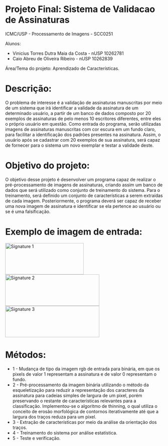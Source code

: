 # Projeto Final: Sistema de Validacao de Assinaturas
ICMC/USP - Processamento de Imagens - SCC0251

Alunos:
- Vinicius Torres Dutra Maia da Costa	- nUSP 10262781
- Caio Abreu de Oliveira Ribeiro	- nUSP 10262839

Área/Tema do projeto: Aprendizado de Características.

# Descrição:
O problema de interesse é a validação de assinaturas manuscritas por meio de um sistema que irá identificar a validade da assinatura de um determinado usuário, a partir de um banco de dados composto por 20 exemplos de assinaturas de pelo menos 10 escritores diferentes, entre eles o próprio usuário em questão. Como entrada do programa, serão utilizadas imagens de assinaturas manuscritas com cor escura em um fundo claro, para facilitar a identificação dos padrões presentes na assinatura. Assim, o usuário após se cadastrar com 20 exemplos de sua assinatura, será capaz de fornecer para o sistema um novo exemplar e testar a validade deste.  

# Objetivo do projeto:
O objetivo desse projeto é desenvolver um programa capaz de realizar o pré-processamento de imagens de assinaturas, criando assim um banco de dados que será utilizado como conjunto de treinamento do sistema. Para o treinamento, será definido um conjunto de características a serem extraídas de cada imagem. Posteriormente, o programa deverá ser capaz de receber uma nova imagem de assinatura e identificar se ela pertence ao usuário ou se é uma falsificação.
	
# Exemplo de imagem de entrada:

<img src="https://imgur.com/a/w3G3XT3" width="250" height="100" title="Signature 1">

<img src="https://imgur.com/ky4IVqr" width="300" height="100" title="Signature 2">

<img src="https://imgur.com/gQGdJAn" width="300" height="100" title="Signature 3">

# Métodos:
- 1 - Mudança de tipo da imagem rgb de entrada para binária, em que os pixels de valor 1 representam a assinatura e de valor 0 representam o fundo. 
- 2 - Pré-processamento da imagem binária utilizando o método da esqueletização para reduzir a representação dos caracteres da assinatura para cadeias simples de largura de um pixel, porém preservando o restante de características relevantes para a classificação. Implementou-se o algoritmo de thinning, o qual utiliza o conceito de erosão morfológica de contornos iterativamente até que a largura dos traços reduza para um pixel.
- 3 - Extração de características por meio da análise da orientação dos traços.
- 4 - Treinamento do sistema por análise estatística.
- 5 - Teste e verificação.

 
